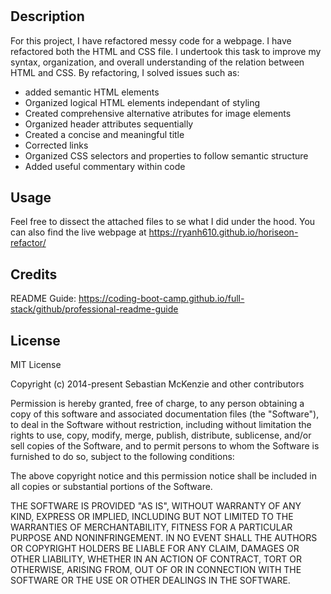 # <Horiseon-Refactor>

## Description

For this project, I have refactored messy code for a webpage. I have refactored both the HTML and CSS file. I undertook this task to improve my syntax, organization, and overall understanding of the relation between HTML and CSS. By refactoring, I solved issues such as:
- added semantic HTML elements
- Organized logical HTML elements independant of styling
- Created comprehensive alternative atributes for image elements
- Organized header attributes sequentially
- Created a concise and meaningful title
- Corrected links
- Organized CSS selectors and properties to follow semantic structure
- Added useful commentary within code

## Usage

Feel free to dissect the attached files to se what I did under the hood. You can also find the live webpage at https://ryanh610.github.io/horiseon-refactor/

## Credits

README Guide: https://coding-boot-camp.github.io/full-stack/github/professional-readme-guide


## License

MIT License

Copyright (c) 2014-present Sebastian McKenzie and other contributors

Permission is hereby granted, free of charge, to any person obtaining
a copy of this software and associated documentation files (the
"Software"), to deal in the Software without restriction, including
without limitation the rights to use, copy, modify, merge, publish,
distribute, sublicense, and/or sell copies of the Software, and to
permit persons to whom the Software is furnished to do so, subject to
the following conditions:

The above copyright notice and this permission notice shall be
included in all copies or substantial portions of the Software.

THE SOFTWARE IS PROVIDED "AS IS", WITHOUT WARRANTY OF ANY KIND,
EXPRESS OR IMPLIED, INCLUDING BUT NOT LIMITED TO THE WARRANTIES OF
MERCHANTABILITY, FITNESS FOR A PARTICULAR PURPOSE AND
NONINFRINGEMENT. IN NO EVENT SHALL THE AUTHORS OR COPYRIGHT HOLDERS BE
LIABLE FOR ANY CLAIM, DAMAGES OR OTHER LIABILITY, WHETHER IN AN ACTION
OF CONTRACT, TORT OR OTHERWISE, ARISING FROM, OUT OF OR IN CONNECTION
WITH THE SOFTWARE OR THE USE OR OTHER DEALINGS IN THE SOFTWARE.
